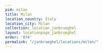 ```yaml
---
pid: milan
title: Milan
location_country: Italy
location_city: Milan
collection: location_janbrueghel
layout: locationpage_janbrueghel
order: '074'
permalink: "/janbrueghel/locations/milan/"
---
```

